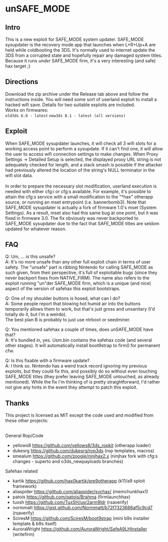 # unSAFE_MODE

## Intro

This is a new exploit for SAFE_MODE system updater. SAFE_MODE sysupdater is the recovery mode app that launches when L+R+Up+A are held while coldbooting the 3DS. It's normally used to internet update the 3DS from a corrupted state and hopefully repair any damaged system titles. Because it runs *under* SAFE_MODE firm, it's a very interesting (and safe) hax target ;)

## Directions 

Download the zip archive under the Release tab above and follow the instructions inside. You will need some sort of userland exploit to install a hacked wifi save. Details for two suitable exploits are included.<br>
Works on firmwares:<br>
`old3ds 6.0 - latest`
`new3ds 8.1 - latest (all versions)`

## Exploit 

When SAFE_MODE sysupdater launches, it will check all 3 wifi slots for a working access point to perform a sysupdate. If it can't find one, it will allow the user to access wifi connection settings to make changes. When Proxy Settings -> Detailed Setup is selected, the displayed proxy URL string is not adequately checked for length, and a stack smash is possible if the attacker had previously altered the location of the string's NULL terminator in the wifi slot data.<br><br>
In order to prepare the necessary slot modification, userland execution is needed with either cfg:i or cfg:s available. For example, it's possible to attain the cfg:s service with a small modification to the "*hax" otherapp source, or running an mset entrypoint (i.e. bannerbomb3). Note that SAFE_MODE sysupdater is actually a fork of firmware 1.0's mset (System Settings). As a result, mset also had this same bug at one point, but it was fixed in firmware 3.0. The fix obviously was never backported to SAFE_MODE sysupdater due to the fact that SAFE_MODE titles are seldom updated for whatever reason.

## FAQ

Q: Um, ... is this unsafe?<br>
A: It's no more unsafe than any other full exploit chain in terms of user safety. The "unsafe" part is ribbing Nintendo for calling SAFE_MODE as such given, from their perspective, it's full of exploitable bugs (since they never backport fixes from NATIVE_FIRM). The name also refers to the exploit running "un"der SAFE_MODE firm, which is a unique (and nice) aspect of the version of safehax this exploit bootstraps.

Q: One of my shoulder buttons is hosed, what can I do?<br>
A: Some people report that blowing hot humid air into the buttons temporarily allows them to work, but that's just gross and unsanitary (I'd totally do it, but I'm a weirdo).<br>
The best plan B is probably to just use ntrboot or seedminer.

Q: You mentioned safehax a couple of times, does unSAFE_MODE have that?<br>
A: It's bundled in, yes. Usm.bin contains the safehax code (and several other stages). It will automatically install boot9strap to firm0 for permanent cfw.

Q: Is this fixable with a firmware update?<br>
A: I think so. Nintendo has a weird track record ignoring my previous exploits, but they could fix this, and possibly do so without even touching SAFE_MODE titles (they prefer leaving SAFE_MODE untouched, as already mentioned). While the fix I'm thinking of is pretty straightforward, I'd rather not give any hints in the event they attempt to patch this exploit.

## Thanks 
This project is licensed as MIT except the code used and modified from these other projects:<br><br>

General Rop/Code
- yellows8 https://github.com/yellows8/3ds_ropkit (otherapp loader)
- dukesrg https://github.com/dukesrg/rop3ds (rop templates, macros)
- smealum https://github.com/zoogie/ninjhax2.x (ninjhax fork with cfg:s changes - superto and o3ds_newpayloads branches)

Safehax related
- kartik https://github.com/hax0kartik/pre9otherapp (k11/a9 sploit framework)
- aliaspider https://github.com/aliaspider/svchax/ (memchunkhax1)
- patois https://github.com/patois/Brahma (firmlaunchhax)
- tuxsh https://github.com/TuxSH/usr2arm9ldr (rsaverify)
- normmatt https://gist.github.com/Normmatt/b72f7323686af5c9cd7 (rsaverify)
- SciresM https://github.com/SciresM/boot9strap (mini b9s installer template & b9s itself)
- AuroraWright https://github.com/AuroraWright/SafeA9LHInstaller (writefirm)
